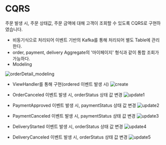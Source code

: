 # CQRS

주문 발생 시, 주문 상태값, 주문 금액에 대해 고객이 조회할 수 있도록 CQRS로 구현하였습니다.
- 비동기식으로 처리되어 이벤트 기반의 Kafka를 통해 처리되어 별도 Table에 관리한다.
- order, payment, delivery Aggregate의 '마이페이지' 형식과 같이 통합 조회가 가능하다.
- Modeling

![orderDetail_modeling](https://user-images.githubusercontent.com/11211944/168709433-11239a86-4a5b-4540-a3f1-e5a7a7bbb3f1.PNG)

- ViewHandler를 통해 구현(ordered 이벤트 발생 시)
![create](https://user-images.githubusercontent.com/11211944/168711238-ecb228dc-6ccd-4af9-ac58-93a9c3ffb99d.PNG)

- OrderCanceled 이벤트 발생 시, orderStatus 상태 값 변경
![update1](https://user-images.githubusercontent.com/11211944/168711242-b665664d-afec-474d-808b-2d6dc9cd5513.PNG)

- PaymentApproved 이벤트 발생 시, paymentStatus 상태 값 변경
![update2](https://user-images.githubusercontent.com/11211944/168711247-04cd6218-0a4f-48b3-8503-334d82e5b4e6.PNG)

- PaymentCanceled 이벤트 발생 시, paymentStatus 상태 값 변경
![update3](https://user-images.githubusercontent.com/11211944/168711252-0028b8d4-7a4f-4d31-bec9-4dd93ea2761c.PNG)

- DeliveryStarted 이벤트 발생 시, orderStatus 상태 값 변경
![update4](https://user-images.githubusercontent.com/11211944/168711258-96ed0aab-291b-4671-bb5a-627f8aec144c.PNG)

- DeliveryCanceled 이벤트 발생 시, orderStatus 상태 값 변경
![update5](https://user-images.githubusercontent.com/11211944/168711224-288a0300-9344-4215-ae2f-70119cf47d0d.PNG)
